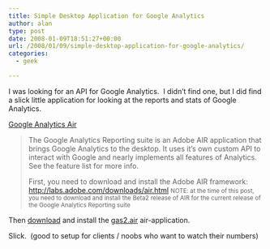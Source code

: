 ```yaml
---
title: Simple Desktop Application for Google Analytics
author: alan
type: post
date: 2008-01-09T18:51:27+00:00
url: /2008/01/09/simple-desktop-application-for-google-analytics/
categories:
  - geek

---
```

I was looking for an API for Google Analytics.&nbsp; I didn&#8217;t find one, but I did find a slick little application for looking at the reports and stats of Google Analytics.

[Google Analytics Air][1]



> The Google Analytics Reporting suite is an Adobe AIR application that brings&nbsp;Google Analytics&nbsp;to the desktop. It uses it’s own custom API to interact with Google and nearly implements all features of Analytics. See the feature list for more info.</p>
First, you need to download and install the Adobe AIR framework:
http://labs.adobe.com/downloads/air.html
<small>NOTE: at the time of this post, you need to download and install the Beta2 release of AIR for the current release of the Google Analytics Reporting suite</small>

Then [download][2] and install the [gas2.air][3] air-application.

Slick.&nbsp; (good to setup for clients / noobs who want to watch their numbers)


 [1]: http://www.aboutnico.be/index.php/google-analytics-air-beta-sign-up/
 [2]: http://www.aboutnico.be/index.php/downloads/
 [3]: http://www.aboutnico.be/betasignup/download.php?gas2.air
